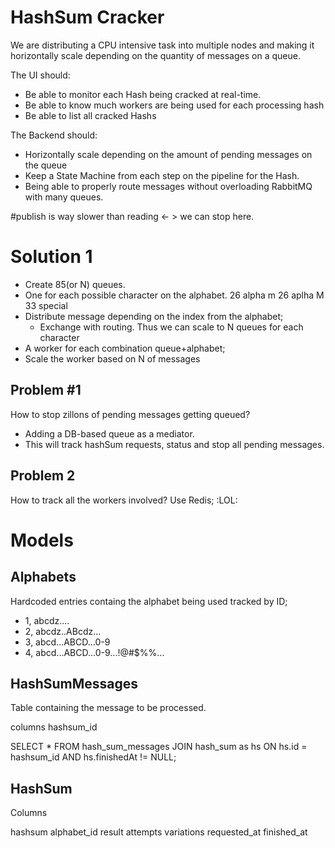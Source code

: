 # HashSum Cracker

We are distributing a CPU intensive task into multiple nodes and making it horizontally scale depending on the quantity of messages on a queue.

The UI should:
- Be able to monitor each Hash being cracked at real-time.
- Be able to know much workers are being used for each processing hash
- Be able to list all cracked Hashs

The Backend should:
- Horizontally scale depending on the amount of pending messages on the queue
- Keep a State Machine from each step on the pipeline for the Hash.
- Being able to properly route messages without overloading RabbitMQ with many queues.


#publish is way slower than reading <- > we can stop here.

# Solution 1

- Create 85(or N) queues.
- One for each possible character on the alphabet. 26 alpha m 26 aplha M 33 special
- Distribute message depending on the index from the alphabet;
    - Exchange with routing. Thus we can scale to N queues for each character
- A worker for each combination queue+alphabet;
- Scale the worker based on N of messages

## Problem #1
How to stop zillons of pending messages getting queued?
- Adding a DB-based queue as a mediator.
- This will track hashSum requests, status and stop all pending messages. 

## Problem 2
How to track all the workers involved?
Use Redis; :LOL:

# Models

## Alphabets

Hardcoded entries containg the alphabet being used tracked by ID;

- 1, abcdz....
- 2, abcdz..ABcdz...
- 3, abcd...ABCD...0-9
- 4, abcd...ABCD...0-9...!@#$%%...

## HashSumMessages
Table containing the message to be processed.

columns
hashsum_id

SELECT * FROM hash_sum_messages JOIN hash_sum as hs ON hs.id = hashsum_id AND hs.finishedAt != NULL;

## HashSum
Columns

hashsum
alphabet_id
result
attempts
variations
requested_at
finished_at
